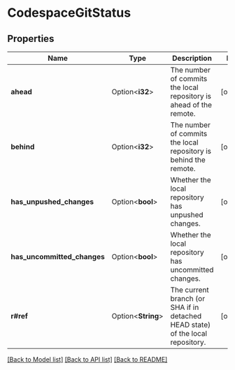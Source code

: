 # CodespaceGitStatus

## Properties

Name | Type | Description | Notes
------------ | ------------- | ------------- | -------------
**ahead** | Option<**i32**> | The number of commits the local repository is ahead of the remote. | [optional]
**behind** | Option<**i32**> | The number of commits the local repository is behind the remote. | [optional]
**has_unpushed_changes** | Option<**bool**> | Whether the local repository has unpushed changes. | [optional]
**has_uncommitted_changes** | Option<**bool**> | Whether the local repository has uncommitted changes. | [optional]
**r#ref** | Option<**String**> | The current branch (or SHA if in detached HEAD state) of the local repository. | [optional]

[[Back to Model list]](../README.md#documentation-for-models) [[Back to API list]](../README.md#documentation-for-api-endpoints) [[Back to README]](../README.md)


